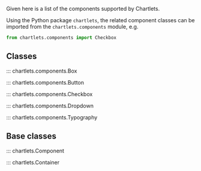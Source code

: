 Given here is a list of the components supported by Chartlets.

Using the Python package `chartlets`, the related component classes can be 
imported from the `chartlets.components` module, e.g.

```python
from chartlets.components import Checkbox
```

## Classes

::: chartlets.components.Box

::: chartlets.components.Button

::: chartlets.components.Checkbox

::: chartlets.components.Dropdown

::: chartlets.components.Typography

## Base classes

::: chartlets.Component

::: chartlets.Container
